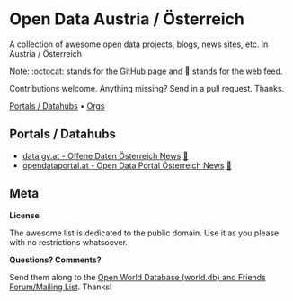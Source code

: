 
# Open Data Austria / Österreich

A collection of awesome open data projects, blogs, news sites, etc. in Austria / Österreich

Note: :octocat: stands for the GitHub page and :mega: stands for the web feed.

Contributions welcome. Anything missing? Send in a pull request. Thanks.


[Portals / Datahubs](#portals-datahubs) •
[Orgs](#orgs)



## Portals / Datahubs

- [data.gv.at - Offene Daten Österreich News](https://www.data.gv.at)
    [:mega:](https://www.data.gv.at/feed/)   <!-- key: datagvat -->
- [opendataportal.at - Open Data Portal Österreich News](https://www.opendataportal.at)
    [:mega:](https://www.opendataportal.at/feed/)  <!-- key: opendataportalat -->
  


<!--

##############
# Orgs

[openwiengvat]
  title = open.wien.gv.at - Open Government Wien News
  link  = https://open.wien.gv.at
  feed  = https://open.wien.gv.at/site/feed/

[opencommonslinz]
  title = Open Commons Linz News
  link  = http://opencommons.public1.linz.at
  feed  = http://opencommons.public1.linz.at/feed

[opendatagraz]
  title = opendatagraz.at - Open Data Graz News
  link  = http://opendatagraz.at
  feed  = http://www.opendatagraz.at/feed/

[innsbruckopen]
  title = innsbruckopen.org - Open Data Innsbruck News
  link  = http://innsbruckopen.org
  feed  = http://innsbruckopen.org/feed/

[offeneoeffis]
  title = offene-oeffis.at - Offene Öffis News
  link  = http://www.offene-oeffis.at
  feed  = http://www.offene-oeffis.at/feed/

[offenerhaushaltat]
  title = offenerhaushalt.at - Offener Haushalt News
  link  = https://www.offenerhaushalt.at/news
  feed  = https://www.offenerhaushalt.at/news/feed


[okfnat]
  title  = okfn.at - Open Knowledge Foundation (OKFN) Austria News
  link   = http://okfn.at/blog
  feed   = http://okfn.at/feed/
  github = okfnat

[ogdat]
  title = opendata.at - Open Government Data (OGD) Austria News
  link  = http://opendata.at
  feed  = http://opendata.at/site/blog.xml

[open3at]
  title = open3.at - Open 3 (Society, Gov und Data) Austria News
  link  = https://www.open3.at
  feed  = http://feeds.feedburner.com/open3

[openstreetmapat]
  title = Open Street Map Austria News
  link  = https://www.openstreetmap.at
  feed  = https://www.openstreetmap.at/rss.xml

[linuxwochenat]
  title = Linuxwochen Österreich News
  link  = http://linuxwochen.at
  feed  = http://www.linuxwochen.at/atom/

[netideeat]
  title = netidee News (Österreichs größtes Internet-Förderprogramm)
  link  = https://netidee.neurovation.net
  feed  = https://netidee.neurovation.net/de/blog/feed


### note: feed not really working (e.g. no entries)
[wikimediaat]
  title = Wikimedia Österreich News
  link  = https://www.wikimedia.at
  feed  = https://www.wikimedia.at/taxonomy/term/20/feed


###  no feed found, sorry
##   geoland.at - Geodatenportal der österreichischen Länder
##   basemap.at - Verwaltungsgrundkarte von Österreich

#
# http://data.wu.ac.at   - no feed found; sorry
-->



## Meta

**License**

The awesome list is dedicated to the public domain. Use it as you please with no restrictions whatsoever.

**Questions? Comments?**

Send them along to the [Open World Database (world.db) and Friends Forum/Mailing List](http://groups.google.com/group/openmundi). 
Thanks!
